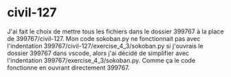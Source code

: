 # civil-127

J'ai fait le choix de mettre tous les fichiers dans le dossier 399767 à la place de 399767/civil-127.
Mon code sokoban.py ne fonctionnait pas avec l'indentation 399767/civil-127/exercise_4_3/sokoban.py si j'ouvrais le dossier 399767 dans vscode, alors j'ai décidé de simplifier avec l'indentation 399767/exercise_4_3/sokoban.py. Comme ça le code fonctionne en ouvrant directement 399767.